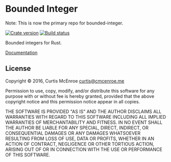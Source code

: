 # Bounded Integer

Note: This is now the primary repo for bounded-integer.

[![Crate version][crate-badge]][crate]
[![Build status][travis-badge]][travis]

[crate]: https://crates.io/crates/bounded-integer
[travis]: https://travis-ci.org/Koxiaet/bounded-integer
[crate-badge]: https://img.shields.io/crates/v/bounded-integer.svg
[travis-badge]: https://img.shields.io/travis/Koxiaet/bounded-integer/master.svg

Bounded integers for Rust.

[Documentation](https://docs.rs/bounded-integer)

## License

Copyright © 2016, Curtis McEnroe <curtis@cmcenroe.me>

Permission to use, copy, modify, and/or distribute this software for any
purpose with or without fee is hereby granted, provided that the above
copyright notice and this permission notice appear in all copies.

THE SOFTWARE IS PROVIDED "AS IS" AND THE AUTHOR DISCLAIMS ALL WARRANTIES
WITH REGARD TO THIS SOFTWARE INCLUDING ALL IMPLIED WARRANTIES OF
MERCHANTABILITY AND FITNESS. IN NO EVENT SHALL THE AUTHOR BE LIABLE FOR
ANY SPECIAL, DIRECT, INDIRECT, OR CONSEQUENTIAL DAMAGES OR ANY DAMAGES
WHATSOEVER RESULTING FROM LOSS OF USE, DATA OR PROFITS, WHETHER IN AN
ACTION OF CONTRACT, NEGLIGENCE OR OTHER TORTIOUS ACTION, ARISING OUT OF
OR IN CONNECTION WITH THE USE OR PERFORMANCE OF THIS SOFTWARE.
